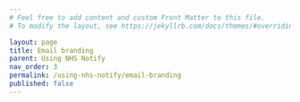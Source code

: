 ```yaml
---
# Feel free to add content and custom Front Matter to this file.
# To modify the layout, see https://jekyllrb.com/docs/themes/#overriding-theme-defaults

layout: page
title: Email branding
parent: Using NHS Notify
nav_order: 3
permalink: /using-nhs-notify/email-branding
published: false
---
```


